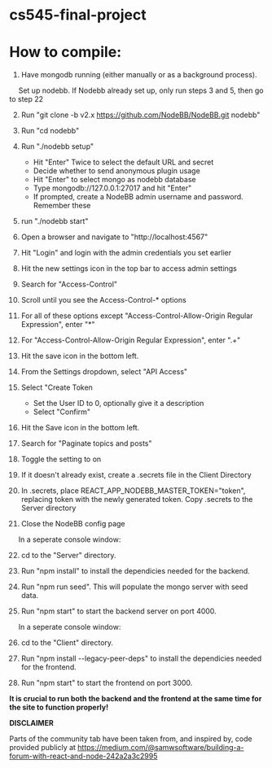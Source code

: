 # cs545-final-project
# How to compile:

1) Have mongodb running (either manually or as a background process).

&emsp; Set up nodebb. If Nodebb already set up, only run steps 3 and 5, then go to step 22

2) Run "git clone -b v2.x https://github.com/NodeBB/NodeBB.git nodebb"

3) Run "cd nodebb"

4) Run "./nodebb setup"
    - Hit "Enter" Twice to select the default URL and secret
    - Decide whether to send anonymous plugin usage
    - Hit "Enter" to select mongo as nodebb database
    - Type mongodb://127.0.0.1:27017 and hit "Enter"
    - If prompted, create a NodeBB admin username and password. Remember these

5) run "./nodebb start"

6) Open a browser and navigate to "http://localhost:4567"

7) Hit "Login" and login with the admin credentials you set earlier

8) Hit the new settings icon in the top bar to access admin settings

9) Search for "Access-Control"

10) Scroll until you see the Access-Control-* options

11) For all of these options except "Access-Control-Allow-Origin Regular Expression", enter "*"

12) For "Access-Control-Allow-Origin Regular Expression", enter ".+"

13) Hit the save icon in the bottom left. 

14) From the Settings dropdown, select "API Access"

15) Select "Create Token
    - Set the User ID to 0, optionally give it a description
    - Select "Confirm"

16) Hit the Save icon in the bottom left. 

17) Search for "Paginate topics and posts" 

18) Toggle the setting to on

19) If it doesn't already exist, create a .secrets file in the Client Directory

20) In .secrets, place REACT_APP_NODEBB_MASTER_TOKEN="token", replacing token with the newly generated token. Copy .secrets to the Server directory

21) Close the NodeBB config page

&emsp; In a seperate console window:

22) cd to the "Server" directory.

23) Run "npm install" to install the dependicies needed for the backend.

24) Run "npm run seed". This will populate the mongo server with seed data.

25) Run "npm start" to start the backend server on port 4000. 

&emsp; In a seperate console window:

26) cd to the "Client" directory.

27) Run "npm install --legacy-peer-deps" to install the dependicies needed for the frontend.

28) Run "npm start" to start the frontend on port 3000. 

**It is crucial to run both the backend and the frontend at the same time for the site to function properly!**


**DISCLAIMER**

Parts of the community tab have been taken from, and inspired by, code provided publicly at
https://medium.com/@samwsoftware/building-a-forum-with-react-and-node-242a2a3c2995 
